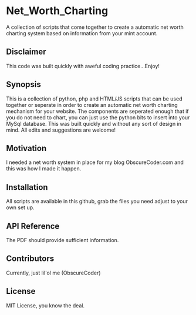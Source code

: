 # Net_Worth_Charting
A collection of scripts that come together to create a automatic net worth charting system based on information from your mint account. 

## Disclaimer 
This code was built quickly with aweful coding practice...Enjoy!

## Synopsis

This is a collection of python, php and HTML/JS scripts that can be used together or seperate in order to create an automatic net worth charting mechanism for your website. The components are seperated enough that if you do not need to chart, you can just use the python bits to insert into your MySql database. This was built quickly and without any sort of design in mind. All edits and suggestions are welcome!

## Motivation

I needed a net worth system in place for my blog ObscureCoder.com and this was how I made it happen. 

## Installation

All scripts are available in this github, grab the files you need adjust to your own set up.

## API Reference

The PDF should provide sufficient information. 

## Contributors

Currently, just lil'ol me (ObscureCoder)

## License

MIT License, you know the deal.
